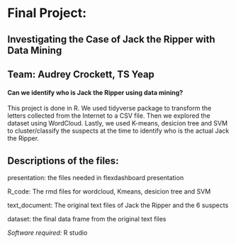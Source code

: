 # Final Project: 

## Investigating the Case of Jack the Ripper with Data Mining

## Team: Audrey Crockett, TS Yeap

#### Can we identify who is Jack the Ripper using data mining?

This project is done in R. We used tidyverse package to transform the letters collected from the Internet to a CSV file. 
Then we explored the dataset using WordCloud. Lastly, we used K-means, desicion tree and SVM to cluster/classify the suspects at the time
to identify who is the actual Jack the Ripper. 

## Descriptions of the files:
presentation: the files needed in flexdashboard presentation

R_code: The rmd files for wordcloud, Kmeans, desicion tree and SVM

text_document: The original text files of Jack the Ripper and the 6 suspects

dataset: the final data frame from the original text files


*Software required:* R studio
